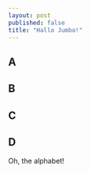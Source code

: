```yaml
---
layout: post
published: false
title: "Hallo Jumbo!"
---
```


## A

## B
## C
## D

Oh, the alphabet!
